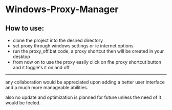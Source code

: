 # Windows-Proxy-Manager
## How to use:
- clone the project into the desired directory
- set proxy through windows settings or ie internet options
- run the proxy_off.bat code, a proxy shortcut then will be created in your desktop
- from now on to use the proxy easily click on fhe proxy shortcut button and it toggle's it on and off

----
any collaboration would be appreciated upon adding a better user interface and a much more manageable abilities.

also no update and optimization is planned for future unless the need of it would be feeled.
